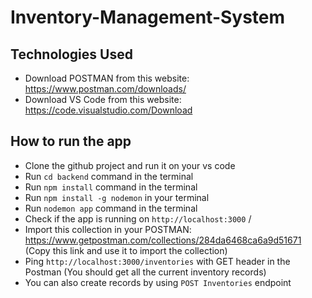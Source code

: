 # Inventory-Management-System

## Technologies Used

- Download POSTMAN from this website: https://www.postman.com/downloads/
- Download VS Code from this website: https://code.visualstudio.com/Download

## How to run the app

- Clone the github project and run it on your vs code
- Run `cd backend` command in the terminal
- Run `npm install` command in the terminal
- Run `npm install -g nodemon` in your terminal
- Run `nodemon app` command in the terminal
- Check if the app is running on `http://localhost:3000` /
- Import this collection in your POSTMAN: https://www.getpostman.com/collections/284da6468ca6a9d51671 (Copy this link and use it to import the collection)
- Ping `http://localhost:3000/inventories` with GET header in the Postman (You should get all the current inventory records)
- You can also create records by using `POST Inventories` endpoint 





